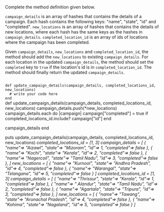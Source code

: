 Complete the method definition given below.

`campaign_details` is an array of hashes that contains the details of a campaign. Each hash contains the following keys: "name", "state", "id" and "completed". `new_locations` is an array of hashes that contains the details of new locations, where each hash has the same keys as the hashes in `campaign_details`. `completed_location_id` is an array of ids of locations where the campaign has been completed.

Given `campaign_details`, `new_locations` and `completed_location_id`, the method should add the `new_locations` to existing `campaign_details`. For each location in the updated `campaign_details`, the method should set the `completed` key to `true` if the location's id is in `completed_location_id`. The method should finally return the updated `campaign_details`.

<Editor lang="ruby" type="exercise" testMode="multipleInput">
<code>
def update_campaign_details(campaign_details, completed_locations_id, new_locations)
  # write your code here
end
</code>

<solution>
def update_campaign_details(campaign_details, completed_locations_id, new_locations)
  campaign_details.push(*new_locations)
  campaign_details.each do |campaign|
    campaign["completed"] = true if completed_locations_id.include? campaign["id"]
  end

  campaign_details
end
</solution>

<testcases>
<caller>
puts update_campaign_details(campaign_details, completed_locations_id, new_locations)
</caller>
<testcase>
<i>
completed_locations_id = [1, 3]
campaign_details = [
  {
    "name"=> "Aizawl",
    "state"=> "Mizoram",
    "id"=> 1,
    "completed"=> false
  },
  {
    "name"=> "Kochi",
    "state"=> "Kerala",
    "id"=> 2,
    "completed"=> false
  },
  {
    "name"=> "Nagercoil",
    "state"=> "Tamil Nadu",
    "id"=> 3,
    "completed"=> false
  },
]
new_locations = [
  {
    "name"=> "Kurnool",
    "state"=> "Andhra Pradesh",
    "id"=> 4,
    "completed"=> false
  },
  {
    "name"=> "Warangal",
    "state"=> "Telangana",
    "id"=> 5,
    "completed"=> false
  }
]
</i>
</testcase>
<testcase>
<i>
completed_locations_id = [1, 3]
campaign_details = [
  {
    "name"=> "Thrissur",
    "state"=> "Kerala",
    "id"=> 1,
    "completed"=> false
  },
  {
    "name"=> " Alandur",
    "state"=> "Tamil Nadu",
    "id"=> 2,
    "completed"=> false
  },
  {
    "name"=> "Agartala",
    "state"=> "Tripura",
    "id"=> 3,
    "completed"=> false
  },
]
new_locations = [
  {
    "name"=> "Tawang",
    "state"=> "Arunachal Pradesh",
    "id"=> 4,
    "completed"=> false
  },
  {
    "name"=> "Kohima",
    "state"=> "Nagaland",
    "id"=> 5,
    "completed"=> false
  }
]
</i>
</testcase>
</testcases>
</Editor>